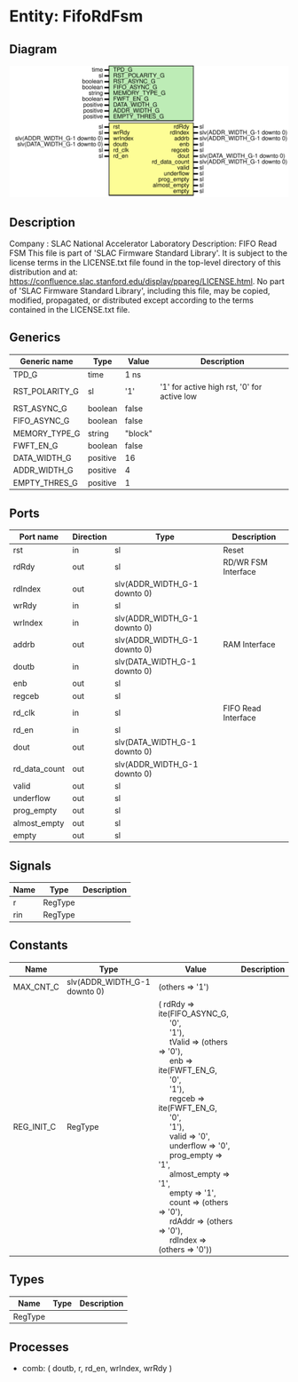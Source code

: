 # Entity: FifoRdFsm

## Diagram

![Diagram](FifoRdFsm.svg "Diagram")
## Description

Company    : SLAC National Accelerator Laboratory
Description: FIFO Read FSM
This file is part of 'SLAC Firmware Standard Library'.
It is subject to the license terms in the LICENSE.txt file found in the
top-level directory of this distribution and at:
   https://confluence.slac.stanford.edu/display/ppareg/LICENSE.html.
No part of 'SLAC Firmware Standard Library', including this file,
may be copied, modified, propagated, or distributed except according to
the terms contained in the LICENSE.txt file.
## Generics

| Generic name   | Type     | Value   | Description                                 |
| -------------- | -------- | ------- | ------------------------------------------- |
| TPD_G          | time     | 1 ns    |                                             |
| RST_POLARITY_G | sl       | '1'     | '1' for active high rst, '0' for active low |
| RST_ASYNC_G    | boolean  | false   |                                             |
| FIFO_ASYNC_G   | boolean  | false   |                                             |
| MEMORY_TYPE_G  | string   | "block" |                                             |
| FWFT_EN_G      | boolean  | false   |                                             |
| DATA_WIDTH_G   | positive | 16      |                                             |
| ADDR_WIDTH_G   | positive | 4       |                                             |
| EMPTY_THRES_G  | positive | 1       |                                             |
## Ports

| Port name     | Direction | Type                         | Description         |
| ------------- | --------- | ---------------------------- | ------------------- |
| rst           | in        | sl                           | Reset               |
| rdRdy         | out       | sl                           | RD/WR FSM Interface |
| rdIndex       | out       | slv(ADDR_WIDTH_G-1 downto 0) |                     |
| wrRdy         | in        | sl                           |                     |
| wrIndex       | in        | slv(ADDR_WIDTH_G-1 downto 0) |                     |
| addrb         | out       | slv(ADDR_WIDTH_G-1 downto 0) | RAM Interface       |
| doutb         | in        | slv(DATA_WIDTH_G-1 downto 0) |                     |
| enb           | out       | sl                           |                     |
| regceb        | out       | sl                           |                     |
| rd_clk        | in        | sl                           | FIFO Read Interface |
| rd_en         | in        | sl                           |                     |
| dout          | out       | slv(DATA_WIDTH_G-1 downto 0) |                     |
| rd_data_count | out       | slv(ADDR_WIDTH_G-1 downto 0) |                     |
| valid         | out       | sl                           |                     |
| underflow     | out       | sl                           |                     |
| prog_empty    | out       | sl                           |                     |
| almost_empty  | out       | sl                           |                     |
| empty         | out       | sl                           |                     |
## Signals

| Name | Type    | Description |
| ---- | ------- | ----------- |
| r    | RegType |             |
| rin  | RegType |             |
## Constants

| Name       | Type                         | Value                                                                                                                                                                                                                                                                                                                                                                                                                                                                                                                                                                                                                                                                                                                                                                                                                                                                                                                                                                                                                                                                                        | Description |
| ---------- | ---------------------------- | -------------------------------------------------------------------------------------------------------------------------------------------------------------------------------------------------------------------------------------------------------------------------------------------------------------------------------------------------------------------------------------------------------------------------------------------------------------------------------------------------------------------------------------------------------------------------------------------------------------------------------------------------------------------------------------------------------------------------------------------------------------------------------------------------------------------------------------------------------------------------------------------------------------------------------------------------------------------------------------------------------------------------------------------------------------------------------------------- | ----------- |
| MAX_CNT_C  | slv(ADDR_WIDTH_G-1 downto 0) |  (others => '1')                                                                                                                                                                                                                                                                                                                                                                                                                                                                                                                                                                                                                                                                                                                                                                                                                                                                                                                                                                                                                                                                             |             |
| REG_INIT_C | RegType                      |  (       rdRdy        => ite(FIFO_ASYNC_G,<br><span style="padding-left:20px"> '0',<br><span style="padding-left:20px"> '1'),<br><span style="padding-left:20px">       tValid       => (others => '0'),<br><span style="padding-left:20px">       enb          => ite(FWFT_EN_G,<br><span style="padding-left:20px"> '0',<br><span style="padding-left:20px"> '1'),<br><span style="padding-left:20px">       regceb       => ite(FWFT_EN_G,<br><span style="padding-left:20px"> '0',<br><span style="padding-left:20px"> '1'),<br><span style="padding-left:20px">       valid        => '0',<br><span style="padding-left:20px">       underflow    => '0',<br><span style="padding-left:20px">       prog_empty   => '1',<br><span style="padding-left:20px">       almost_empty => '1',<br><span style="padding-left:20px">       empty        => '1',<br><span style="padding-left:20px">       count        => (others => '0'),<br><span style="padding-left:20px">       rdAddr       => (others => '0'),<br><span style="padding-left:20px">       rdIndex      => (others => '0')) |             |
## Types

| Name    | Type | Description |
| ------- | ---- | ----------- |
| RegType |      |             |
## Processes
- comb: ( doutb, r, rd_en, wrIndex, wrRdy )
